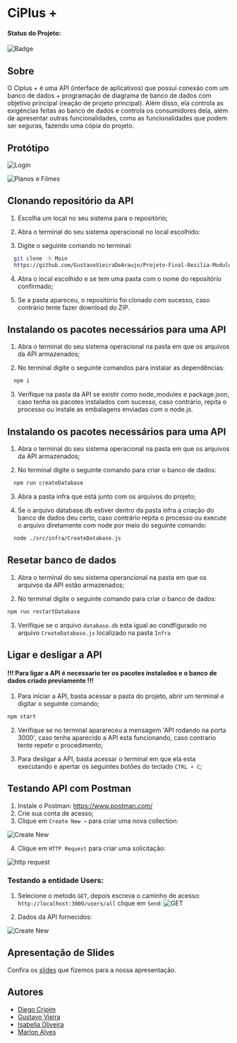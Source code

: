 

# CiPlus +

#### Status do Projeto:

![Badge](https://img.shields.io/website?down_message=em%20andamento&label=STATUS&style=for-the-badge&up_message=conclu%C3%ADdo&url=https%3A%2F%2Fytallobruno.github.io%2FProjetoFinalModulo2%2F)


## Sobre

O Ciplus + é uma API (interface de aplicativos) que possui conexão com um banco de dados + programação de diagrama de banco de dados com objetivo principal (reação de projeto principal). Além disso, ela controla as exigências feitas ao banco de dados e controla os consumidores dela, além de apresentar outras funcionalidades, como as funcionalidades que podem ser seguras, fazendo uma cópia do projeto.
## Protótipo 

![Login](https://lh3.googleusercontent.com/tR4xi4Q2gQ-z3m3qXbXQ0eLcKTxcJOSLpAg8RAqs5wBxqCp495Kndn6FZZ8skDsK5v1su-WfQ1J-32eMqP3OlEUPzXhOWxKejbQsmW0ZoxCCd6etrFaJ9XXMdqmym5Tj6rXJ8opA8WUVL7to1OS5E7eMLwN6Nu_h6lif2ljRB0GbLXKpz6KMnF7qJSwDnBSIa6z26obzAn3Az2GeKqpsNjE4ojU5tmlashhbL4IYbOE7vuGERw0MdF79us0uYDKaw8fPRMmmeOZ6e3DsdU7BqNPzRnhhI9D_4ccv0IZ6z6nqpXKQiX_nuJqmBj60lSuMbvvx5NTy1AXd0L4O3yYKiJUYbvGZn5lXFWdY-mqGJFQSdqnQpQPbsKcEaBlMI8mW27rQl2T4NMdQK3NcsWb_NmlwC_rUoUdCoxHMPgn1v0UaHhbPkY2zm_IDlSqHhMYICeudEDktXpdCoASW7bfPA74ZUyzb2WyuLA4yi74rHB5zrU0yoWJFa8dyS93t643V_XrIi-uhcnif7hELcKpbcIUjIqYGuV4ayT_Q1S5n6OqN_YJyzlHW3ChhumAonPbn0oLj2_vS3DBDVjvE0LeI2K3e_-FSkLpL_1NMLai4un4vcDMBMESgL3454F7c3g8HgT_DguhIL7kr7ExQ4PQgDGuXGLYLx57z3gsk_0QfgD3FwLx5oXavmjFXGIBR86ZZscJ36wHVE4hdKBKzTqC-WJs0eYm1sSXP9kTdefBCpqmZAtM211N2Xfy-KvM=w1366-h481-no?authuser=0)

![Planos e Filmes](https://lh3.googleusercontent.com/qgSK_aYe8Mt5hspky-E-5nww9N-i6CF0dnqb1Z0q16peMj05mySYC8RfLYkkBLI2PqGrxERup8du51YAR5clpgG_gmed_sSUKjsMOef15wbo1PNzsKymyqHUdl0TNJHli2icy6XisSWMtq7_utSkYCss2P9wZ9i5FDZ9EO_gs-o53YFgiHH5Dz133jb160ve-_zYeEysW8daJ2EPKSEszcOi0XeJ_Q2u_TsLDya-w0frp15cdfToVHCSlrEZt8ygNWkXV1lEaPMLpslrcssLjKS0eyL0AOr6xlOVrE2ckLlfI-tftgW2VogHDQ8KeI6lx1Tv2RHfwf4vg8SicYOzNAk6Ky2zlbhVGCMbqNQrSjWnnRQy08fnEBWgfIDm1HvUBfJZOLY5Y1BhJldJw71AbITENB038wG5CB9s1ZWf8-P89I8_lhgYuG9jDF-QlZAN_08buZVEkhvXTMzEG33BEgsqXKYNw81orGT-PBTvhGLFCszi92jNGc4XuuCCzrwjRofhx2F02FFGnJD60eSkYn6c5dfRDxIkoCBrlaxSca8C5N5aVARh3HwqpIFPINiFUV3s5IuHcRr3ViUL9b0favds8cKbJlKFkxDQQvrge8BBR5ROAmhNqJ12N2A_ACzefWxcLB0j8T6WvqlOsnrOPG2dkIUbBLewMQ-5f9P19iaQ9XmXJoQtEBOozGbV-zJlFg42JKIi0_B-NiCWy0lfdetvPQ8F0blAkNbozNF3YfZpEHGSCovVJpI6peE=w1366-h481-no?authuser=0)


## Clonando repositório da API

1. Escolha um local no seu sistema para o repositório;

2. Abra o terminal do seu sistema operacional no local escolhido:

3. Digite o seguinte comando no terminal:

```bash
  git clone -b Main 
  https://github.com/GustavoVieiraDeAraujo/Projeto-Final-Resilia-Modulo-4

```
    
4. Abra o local escolhido e se tem uma pasta com o nome do repositório confirmado;

5. Se a pasta apareceu, o repositório foi clonado com sucesso, caso contrário tente fazer download do ZIP.



## Instalando os pacotes necessários para uma API


1. Abra o terminal do seu sistema operacional na pasta em que os arquivos da API armazenados;

2. No terminal digite o seguinte comandos para instalar as dependências:

```bash
  npm i
```
3. Verifique na pasta da API se existir como node_modules e package.json, caso tenha os pacotes instalados com sucesso, caso contrário, repita o processo ou instale as embalagens enviadas com o node.js.


## Instalando os pacotes necessários para uma API

1. Abra o terminal do seu sistema operacional na pasta em que os arquivos da API armazenados;

2. No terminal digite o seguinte comando para criar o banco de dados:

```bash
  npm run createDatabase
```
3. Abra a pasta infra que está junto com os arquivos do projeto;

4. Se o arquivo database.db estiver dentro da pasta infra a criação do banco de dados deu certo, caso contrário repita o processo ou execute o arquivo diretamente com node por meio do seguinte comando:

```bash
  node ./src/infra/CreateDatabase.js
```
## Resetar banco de dados

1. Abra o terminal do seu sistema operancional na pasta em que os arquivos da API estão armazenados;

2. No terminal digite o seguinte comando para criar o banco de dados:

```bash
npm run restartDatabase
```

3. Verifique se o arquivo ``database.db`` esta igual ao condfigurado no arquivo ``CreateDatabase.js`` localizado na pasta ``Ìnfra``

## Ligar e desligar a API

#### !!! Para ligar a API é necessario ter os pacotes instalados e o banco de dados criado previamente !!!

1. Para iniciar a API, basta acessar a pasta do projeto, abrir um terminal e digitar o seguinte comando;

```bash
npm start
```

2. Verifique se no terminal aparareceu a mensagem 'API rodando na porta 3000', caso tenha aparecido a API esta funcionando, caso contrario tente repetir o procedimento;

3. Para desligar a API, basta acessar o terminal em que ela esta executando e apertar os seguintes botões do teclado  ``CTRL + C``;


## Testando API com Postman

1. Instale o Postman: https://www.postman.com/
2. Crie sua conta de acesso;
3. Clique em ``Create New →`` para criar uma nova collection:

![Create New](https://lh3.googleusercontent.com/QwR-m7G7dlKD2YzjvQDeLS1WGmYko-rFVl8dgT8mYFCArbsipflbF-r1v_8ekvB5zezGATgWg79Mq_BKLytsAxN1lr7Mqx2c_Th6HO225yqRNAv8QcPHQ5j__80Ul1h-L5wVMHUlHbdSki-6trBBTFAva2PogyQNKzpscI-vb9BT5v7zZaaht0CGoOB84vHL5qZtQwQLjnehWudAhYUljw0BlzFVF74SO9S2A45EGEaRMhvr5dr_W-42Tbj17So_Wpsrsbl-WDs1jSRI4wd5LkvSQhi02_Q2jDjXVHA7EfroYIB3wriXIqjSNHodazy7F-biTnYn4rMEUnizPmn892OIqmEOMtzz7zy8PKz0ucLXlDmqpdxtLZUZkksma1SUwk7BAaFmykLyGAvnarj0WWtO5FrTLp9KuohCn8rIqakm8p9U0FfqGyF9cmGoEB2DAHip-6-ejG4esCn8DfOp80u4m41iExYvZCdc_klfBZaEva0sR8vAO0vUp-hzRxgooNh1W95TO515uvEyvlza8Xc4QWesFMx-Krqvzos0xOznRmyPnD9JGD5-JNKsWr4KVjd-IN2mcMPfAAH6W_Hr8hk1U7UjmKA9gD1hzoktu5GqUGqNLy-tAjJQ9iHghDAZpKjH9Q9PeOvyLq995G43pWBWVqeue8IbhVCVQT8D3RjxklTWc7G629I-LA2tZPRHMnJvAm00YqHyGl3As4fHK8iFtyPVJYf4oMzQ8Klb4ovtdYGrLJ2FpdMqroI=w581-h255-no?authuser=0)

4. Clique em ``HTTP Request`` para criar uma solicitação:

![http request](https://lh3.googleusercontent.com/b8YYvLJPTq0sNggYk9HBDZqmhoq73q0LqCih9YW7T70cygOn1zJxn75IFocsQhwKvbj59N-5VdeKm4rPjDJ2KUxQeccDX9sfuV9EwqFG-MbhBwYBuo5o66ljzr7vj1cAIsZHKazkpPBbX2adUJHo8OahD6PQ_A6H6FdvTZiVduD0wTVsUcPjOIBLqwF_3_0jTpfK56AKZRg82gCJxYyke02Pv7ImwRpp8zVzAKUGFjtdYJFSgOX_rLxIoHRU2tbTUG4OQVYPPjSa8ehVfD3KKawj2h6aoo_-Ai9P7YTZ1rDD4eOirKBcLy2igg-g7xGR908dS4GZuRBbNa2L3B_UeCC5vmiyTD80efBsye1Xu-lkLxCzgICj-8E0J3X7vsE5gUS66yePVj1m-fOAJrC9JIEnP1jzM8ZkibGGObh9-BSMkKw7s86psOHIzoEHBG4HvQUxk8NptyXAV0gNFBHH6piXH5oeBdVYem6FLDYKaFLdDQ1lhAGXhh4xRrgdljTfQ9w-UsWlNomoU_xj5ozoz4BGkKd3HGt6EAYSZrvo_S_DSZQCLd60UGmjaNh2YN0cGpA1THyhYDNyzLYuVTJXHriTlEtLcre-DWcCL5nqJyDQLPH6XLDUuDlHQge4aRhZhszIclkDmsi7mfL9mJk8KZkRLEfRZWFm_nO_b8hN_F5MesIk7pFry48Nt25YKj7mbHrDZdqziby3DJAIASzL1-WIXGzwd4gJSMYgdjfJl8Shaf5pqwsgSJcV39o=w1068-h453-no?authuser=0)



### Testando a entidade Users:

1. Selecione o metodo `GET`, depois escreva o caminho de acesso: `http://localhost:3000/users/all` clique em `Send`:
![GET](https://lh3.googleusercontent.com/sFHBcjibkEnYPSEgOAP5h6nJutMBpqaTi45iHIo7XpkwuVB-jfZAHBdjLQyfDwes3uB2XXoxXcSnrerG6o36QTqTlXzedArLhOmstfzpeHsV1Vrpw96szJFYqNFMyJR9JhRIqtpOzOkaZnmkNT6ZoQK7lSKDZJP9U1hq5oNgl-g7N34j5OBYj-eQBW_zLlV9Ej6Tcz5WJujdwN0eEmC96Z993OgbxJzH45aj2Lj6pWEUz30WwmvqOPmvGz8v4rFYkXhTNnkEnOKUJ3AxjHmCm8-EBSITNPyxJk_sgIlQZ2D12aTY-uBxITJkL9Z_QjqU53hOmQh7665aobUpiZwu_ufjUmm5dTv4YGE7zY0FmPaVFXFbgrHW-6b0_Kn7IoUawbFXztDm7Rw_QeqjOJUQzWchZ43kLefW-3bQkKNsxUv_SiMWWOH-ec7OvNvuypBqYbkVnu8rEePSCevAsDvSJDeM-e8nsfprehfmiuDAKZCrt4QCjeMDtMg_Gi-H6ZnqmVgdQwIB9glyiOMDlrnthXD6fS4xgbNT5rxb23zzqQRTItUm5ZFSRHJikoi_tyrUFCv_1Bvk7ir9VI_Csd2gLUuWGbJQylVEZkHsVa6grVpjvm9jJUSCca-Ac3fNp0jJ_ktnYlvB4zS3cnDGdCKsMSBlSZz0VNlQESa1y15iRT-loMljthTwubQzvyv8NHz77uZ7jjUtgnHP1idJtV8R4PiIB_Q5CETNuDwiGBmOPMnb9UbfhJM6c_KXGjY=w942-h122-no?authuser=0)

2. Dados da API fornecidos:

![Create New](https://lh3.googleusercontent.com/Mq2vtfb14xJKsMHyPXngJsvS5rXvpBvrp04HUr8JzJ5wM55HE-ph_849yrvoMaKd86h5R-MYrysTaiVwsdSG2nqk6zQ5v9tYyeErWmgy1l0jA_nNu7miwz9yX0iyPsL6ghMpMWtIMv_T9wzgGQkkH40ylvCXD6M2khK7PUaxVjxEStxjldHFScBww398D8V2W1BLLbD77TRSB1wF7gK0QieIQgzyHtbJEhYh6_GbM8RBoOZ2n_bJanNDG7O899h_lKUe6HLZXh1oNNCHn5eaD41LpEKoykz0yalBrPhdCIpQlXF_2azjRorTv0jlLEoaffmZU09--g0_EUDuiV2gth80p2Xj5xStZbIywYDAZ26Oyri0GUnDd3mzhYq0BUHddKaDL2-OyWs5Fmg5_CnkR1nEqIAOTYfBpSPmyGwjFUBXNScCvW8c0VEtYGilxcp7030fYHdByK8wCo5Ire9zwL-jMQYNJVi9arwkNAa18Yv0TFVTXfeNnRVngrex4yJcB9pG5mOfZRhlWhhgvJOjql7QfHl_6GL7u85Z6pgtlCXhMEEnLhXmPdXJxUp4vCJBJkSDG20aVxgRcY2kzjf-vCdAaAczNoDgCypGGnVvkQFl5aD0Q_qPmgrp5o4lfH_qZHoH28DBGH6YrMx1MJIaTKESX_W3-GoYsJHiBjHltJqECYSVMsd5uejNDFli-kOpWLw0r6OgQL_rrasT6x7FDKkDNE-7rwuekA3QXebn4Un4fcegraukIpKzi2U=w371-h199-no?authuser=0)


## Apresentação de Slides
Confira os [slides](https://drive.google.com/file/d/1qYZS7Q31hcenWPKK5SZYk0vNdFiKLM5T/view?usp=sharing) que fizemos para a nossa apresentação.


## Autores

- [Diego Cripim](https://github.com/Cripim)
- [Gustavo Vieira](https://github.com/GustavoVieiraDeAraujo)
- [Isabella Oliveira](https://github.com/isabellaoliv)
- [Marlon Alves](https://github.com/Marlonalvss)

